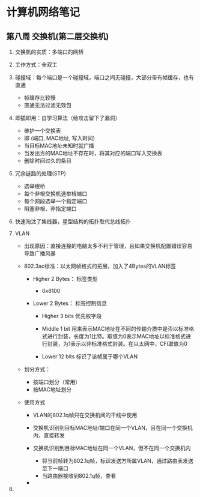 # 计算机网络笔记





## 第八周 交换机(第二层交换机)

1. 交换机的实质：多端口的网桥

2. 工作方式：全双工

3. 碰撞域：每个端口是一个碰撞域，端口之间无碰撞，大部分带有帧缓存，也有直通

   - 帧缓存比较慢
   - 直通无法过滤无效包

4. 即插即用：自学习算法（给攻击留下了漏洞）

   - 维护一个交换表
   - 即 (端口, MAC地址, 写入时间)
   - 当目标MAC地址未知时就广播
   - 当发出方的MAC地址不存在时，将其对应的端口写入交换表
   - 删除时间过久的条目

5. 冗余链路的处理(STP)

   - 选举根桥
   - 每个非根交换机选举根端口
   - 每个网段选举一个指定端口
   - 阻塞非根、非指定端口

6. 快速淘汰了集线器，星型结构的拓扑取代总线拓扑

7. VLAN

   - 出现原因：直接连接的电脑太多不利于管理，且如果交换机配置错误容易导致广播风暴

   - 802.3ac标准：以太网帧格式的拓展，加入了4Bytes的VLAN标签

     - Higher 2 Bytes： 标签类型

       - 0x8100

     - Lower 2 Bytes： 标签控制信息

       - Higher 3 bits  优先权字段
       - Middle 1 bit    用来表示MAC地址在不同的传输介质中是否以标准格式进行封装，长度为1比特。取值为0表示MAC地址以标准格式进行封装，为1表示以非标准格式封装。在以太网中，CFI取值为0

       - Lower 12 bits 标识了该帧属于哪个VLAN

   - 划分方式：

     - 按端口划分（常用）
     - 按MAC地址划分

   - 使用方式

     - VLAN的802.1q帧只在交换机间的干线中使用

     - 交换机识别到目标MAC地址/端口在同一个VLAN，且在同一个交换机内，直接转发
     - 交换机识别到目标MAC地址在同一个VLAN，但不在同一个交换机内
       - 将当前帧转为802.1q帧，标识发送方所属VLAN，通过路由表发送至下一端口
       - 当路由器接收到802.1q帧，查看

     - 

8. 

